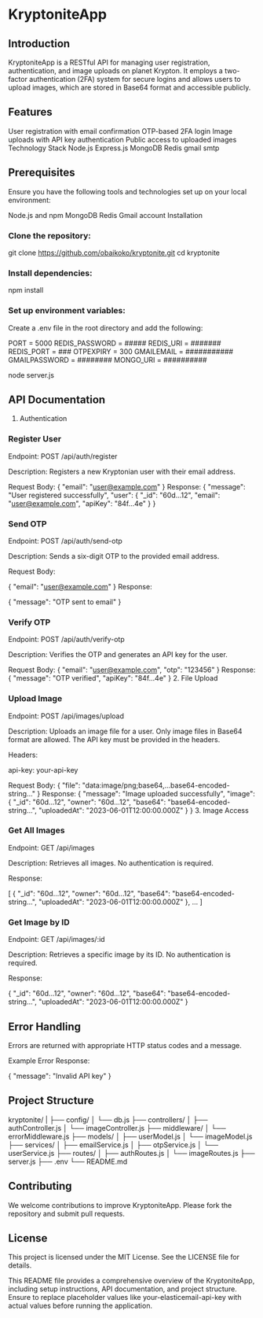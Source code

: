 # KryptoniteApp
## Introduction
KryptoniteApp is a RESTful API for managing user registration, authentication, and image uploads on planet Krypton. It employs a two-factor authentication (2FA) system for secure logins and allows users to upload images, which are stored in Base64 format and accessible publicly.

## Features
User registration with email confirmation
OTP-based 2FA login
Image uploads with API key authentication
Public access to uploaded images
Technology Stack
Node.js
Express.js
MongoDB
Redis
gmail smtp

## Prerequisites
Ensure you have the following tools and technologies set up on your local environment:

Node.js and npm
MongoDB
Redis
Gmail account
Installation
### Clone the repository:

git clone https://github.com/obaikoko/kryptonite.git
cd kryptonite
### Install dependencies:

npm install
### Set up environment variables:
Create a .env file in the root directory and add the following:

PORT = 5000
REDIS_PASSWORD  = #####
REDIS_URI  = #######
REDIS_PORT  = ###
OTPEXPIRY  = 300
GMAILEMAIL = ###########
GMAILPASSWORD = ########
MONGO_URI = ##########

node server.js

## API Documentation
1. Authentication
### Register User
Endpoint: POST /api/auth/register

Description: Registers a new Kryptonian user with their email address.

Request Body:
{
    "email": "user@example.com"
}
Response:
{
    "message": "User registered successfully",
    "user": {
        "_id": "60d...12",
        "email": "user@example.com",
        "apiKey": "84f...4e"
    }
}
### Send OTP
Endpoint: POST /api/auth/send-otp

Description: Sends a six-digit OTP to the provided email address.

Request Body:

{
    "email": "user@example.com"
}
Response:

{
    "message": "OTP sent to email"
}
### Verify OTP
Endpoint: POST /api/auth/verify-otp

Description: Verifies the OTP and generates an API key for the user.

Request Body:
{
    "email": "user@example.com",
    "otp": "123456"
}
Response:
{
    "message": "OTP verified",
    "apiKey": "84f...4e"
}
2. File Upload
### Upload Image
Endpoint: POST /api/images/upload

Description: Uploads an image file for a user. Only image files in Base64 format are allowed. The API key must be provided in the headers.

Headers:

api-key: your-api-key

Request Body:
{
    "file": "data:image/png;base64,...base64-encoded-string..."
}
Response:
{
    "message": "Image uploaded successfully",
    "image": {
        "_id": "60d...12",
        "owner": "60d...12",
        "base64": "base64-encoded-string...",
        "uploadedAt": "2023-06-01T12:00:00.000Z"
    }
}
3. Image Access
### Get All Images
Endpoint: GET /api/images

Description: Retrieves all images. No authentication is required.

Response:

[
    {
        "_id": "60d...12",
        "owner": "60d...12",
        "base64": "base64-encoded-string...",
        "uploadedAt": "2023-06-01T12:00:00.000Z"
    },
    ...
]
### Get Image by ID
Endpoint: GET /api/images/:id

Description: Retrieves a specific image by its ID. No authentication is required.

Response:

{
    "_id": "60d...12",
    "owner": "60d...12",
    "base64": "base64-encoded-string...",
    "uploadedAt": "2023-06-01T12:00:00.000Z"
}
 ## Error Handling
Errors are returned with appropriate HTTP status codes and a message.

Example Error Response:

{
    "message": "Invalid API key"
}
## Project Structure

kryptonite/
|
├── config/
│   └── db.js
├── controllers/
│   ├── authController.js
│   └── imageController.js
├── middleware/
│   └── errorMiddleware.js
├── models/
│   ├── userModel.js
│   └── imageModel.js
├── services/
│   ├── emailService.js
│   ├── otpService.js
│   └── userService.js
├── routes/
│   ├── authRoutes.js
│   └── imageRoutes.js
├── server.js
├── .env
└── README.md
## Contributing
We welcome contributions to improve KryptoniteApp. Please fork the repository and submit pull requests.

## License
This project is licensed under the MIT License. See the LICENSE file for details.

This README file provides a comprehensive overview of the KryptoniteApp, including setup instructions, API documentation, and project structure. Ensure to replace placeholder values like your-elasticemail-api-key with actual values before running the application.